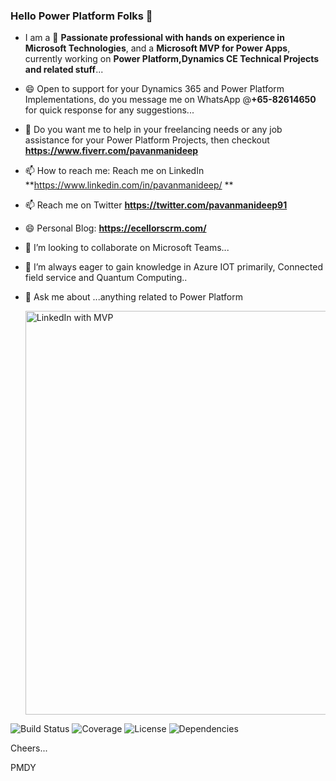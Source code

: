 ### Hello Power Platform Folks 👋

- I am a 🔭 **Passionate professional with hands on experience in Microsoft Technologies**, and a **Microsoft MVP for Power Apps**, currently working on **Power Platform,Dynamics CE Technical Projects and related stuff**...
- 😄 Open to support for your Dynamics 365 and Power Platform Implementations, do you message me on WhatsApp @**+65-82614650** for quick response for any suggestions...
- 🌱 Do you want me to help in your freelancing needs or any job assistance for your Power Platform Projects, then checkout **https://www.fiverr.com/pavanmanideep**
- 📫 How to reach me: Reach me on LinkedIn **https://www.linkedin.com/in/pavanmanideep/ **
- 📫 Reach me on Twitter **https://twitter.com/pavanmanideep91**
- 😄 Personal Blog: **https://ecellorscrm.com/**
- 👯 I’m looking to collaborate on Microsoft Teams...
- 🤔 I’m always eager to gain knowledge in Azure IOT primarily, Connected field service and Quantum Computing..
- 💬 Ask me about ...anything related to Power Platform

  <img width="646" alt="LinkedIn with MVP" src="https://github.com/user-attachments/assets/049a4308-3c18-4d7e-b648-d524b084aef9">

![Build Status](https://github.com/username/repo/actions/workflows/build.yml/badge.svg)
![Coverage](https://img.shields.io/codecov/c/github/username/repo)
![License](https://img.shields.io/github/license/username/repo)
![Dependencies](https://img.shields.io/david/username/repo)

  

Cheers...

PMDY


